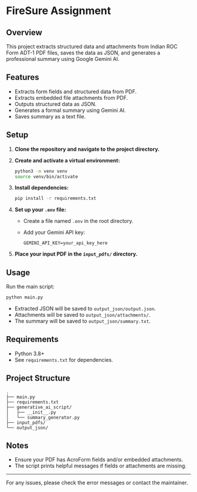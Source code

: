 # FireSure Assignment

## Overview

This project extracts structured data and attachments from Indian ROC Form ADT-1 PDF files, saves the data as JSON, and generates a professional summary using Google Gemini AI.

## Features

- Extracts form fields and structured data from PDF.
- Extracts embedded file attachments from PDF.
- Outputs structured data as JSON.
- Generates a formal summary using Gemini AI.
- Saves summary as a text file.

## Setup

1. **Clone the repository and navigate to the project directory.**

2. **Create and activate a virtual environment:**

   ```bash
   python3 -m venv venv
   source venv/bin/activate
   ```

3. **Install dependencies:**

   ```bash
   pip install -r requirements.txt
   ```

4. **Set up your `.env` file:**

   - Create a file named `.env` in the root directory.
   - Add your Gemini API key:

     ```env
     GEMINI_API_KEY=your_api_key_here
     ```

5. **Place your input PDF in the `input_pdfs/` directory.**

## Usage

Run the main script:

```bash
python main.py
```

- Extracted JSON will be saved to `output_json/output.json`.
- Attachments will be saved to `output_json/attachments/`.
- The summary will be saved to `output_json/summary.txt`.

## Requirements

- Python 3.8+
- See `requirements.txt` for dependencies.

## Project Structure

```tree
.
├── main.py
├── requirements.txt
├── generative_ai_script/
│   ├── __init__.py
│   └── summary_generator.py
├── input_pdfs/
└── output_json/
```

## Notes

- Ensure your PDF has AcroForm fields and/or embedded attachments.
- The script prints helpful messages if fields or attachments are missing.

---

For any issues, please check the error messages or contact the maintainer.
